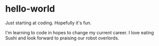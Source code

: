 # hello-world
Just starting at coding. Hopefully it's fun. 

I'm learning to code in hopes to change my current career.
I love eating Sushi and look forward to praising our robot overlords. 

